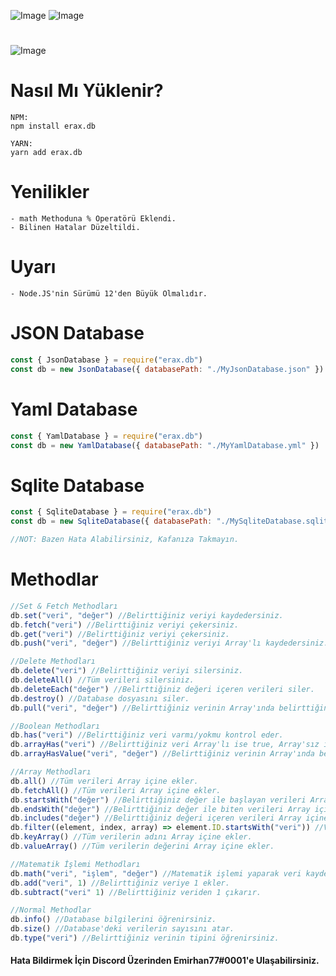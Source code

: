 ![Image](https://img.shields.io/npm/v/erax.db?color=%2351F9C0&label=erax.db) 
![Image](https://img.shields.io/npm/dt/erax.db.svg?color=%2351FC0&maxAge=3600) 
#
![Image](https://nodei.co/npm/erax.db.png?downloads=true&downloadRank=true&stars=true)

# Nasıl Mı Yüklenir?
```npm
NPM:
npm install erax.db

YARN:
yarn add erax.db
```

# Yenilikler
```npm
- math Methoduna % Operatörü Eklendi.
- Bilinen Hatalar Düzeltildi.
```

# Uyarı
```npm
- Node.JS'nin Sürümü 12'den Büyük Olmalıdır.
```

# JSON Database
```js
const { JsonDatabase } = require("erax.db")
const db = new JsonDatabase({ databasePath: "./MyJsonDatabase.json" })
```

# Yaml Database
```js
const { YamlDatabase } = require("erax.db")
const db = new YamlDatabase({ databasePath: "./MyYamlDatabase.yml" })
```

# Sqlite Database
```js
const { SqliteDatabase } = require("erax.db")
const db = new SqliteDatabase({ databasePath: "./MySqliteDatabase.sqlite" })

//NOT: Bazen Hata Alabilirsiniz, Kafanıza Takmayın.
```

# Methodlar
```js
//Set & Fetch Methodları
db.set("veri", "değer") //Belirttiğiniz veriyi kaydedersiniz.
db.fetch("veri") //Belirttiğiniz veriyi çekersiniz.
db.get("veri") //Belirttiğiniz veriyi çekersiniz.
db.push("veri", "değer") //Belirttiğiniz veriyi Array'lı kaydedersiniz.

//Delete Methodları
db.delete("veri") //Belirttiğiniz veriyi silersiniz.
db.deleteAll() //Tüm verileri silersiniz.
db.deleteEach("değer") //Belirttiğiniz değeri içeren verileri siler.
db.destroy() //Database dosyasını siler.
db.pull("veri", "değer") //Belirttiğiniz verinin Array'ında belirttiğiniz değer varsa siler.

//Boolean Methodları
db.has("veri") //Belirttiğiniz veri varmı/yokmu kontrol eder.
db.arrayHas("veri") //Belirttiğiniz veri Array'lı ise true, Array'sız ise false olarak cevap verir.
db.arrayHasValue("veri", "değer") //Belirttiğiniz verinin Array'ında belirttiğiniz değer varmı/yokmu kontrol eder.

//Array Methodları
db.all() //Tüm verileri Array içine ekler.
db.fetchAll() //Tüm verileri Array içine ekler.
db.startsWith("değer") //Belirttiğiniz değer ile başlayan verileri Array içine ekler.
db.endsWith("değer") //Belirttiğiniz değer ile biten verileri Array içine ekler.
db.includes("değer") //Belirttiğiniz değeri içeren verileri Array içine ekler.
db.filter((element, index, array) => element.ID.startsWith("veri")) //Verileri filtrelersiniz.
db.keyArray() //Tüm verilerin adını Array içine ekler.
db.valueArray() //Tüm verilerin değerini Array içine ekler.

//Matematik İşlemi Methodları
db.math("veri", "işlem", "değer") //Matematik işlemi yaparak veri kaydedersiniz.
db.add("veri", 1) //Belirttiğiniz veriye 1 ekler.
db.subtract("veri" 1) //Belirttiğiniz veriden 1 çıkarır.

//Normal Methodlar
db.info() //Database bilgilerini öğrenirsiniz.
db.size() //Database'deki verilerin sayısını atar.
db.type("veri") //Belirttiğiniz verinin tipini öğrenirsiniz.
```

#### Hata Bildirmek İçin Discord Üzerinden Emirhan77#0001'e Ulaşabilirsiniz.
